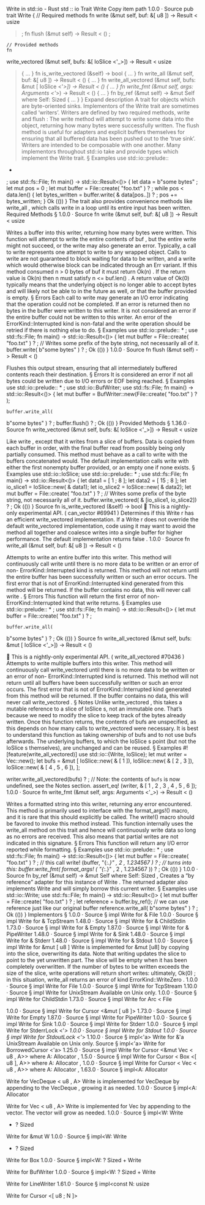 Write in std::io - Rust
std
::
io
Trait
Write
Copy item path
1.0.0
·
Source
pub trait Write {
    // Required methods
    fn
write
(&mut self, buf: &[
u8
]) ->
Result
<
usize
>;
fn
flush
(&mut self) ->
Result
<
()
>;

    // Provided methods
    fn
write_vectored
(&mut self, bufs: &[
IoSlice
<'_>]) ->
Result
<
usize
> { ... }
fn
is_write_vectored
(&self) ->
bool
{ ... }
fn
write_all
(&mut self, buf: &[
u8
]) ->
Result
<
()
> { ... }
fn
write_all_vectored
(&mut self, bufs: &mut [
IoSlice
<'_>]) ->
Result
<
()
> { ... }
fn
write_fmt
(&mut self, args:
Arguments
<'_>) ->
Result
<
()
> { ... }
fn
by_ref
(&mut self) -> &mut Self
where Self:
Sized
{ ... }
}
Expand description
A trait for objects which are byte-oriented sinks.
Implementors of the
Write
trait are sometimes called ‘writers’.
Writers are defined by two required methods,
write
and
flush
:
The
write
method will attempt to write some data into the object,
returning how many bytes were successfully written.
The
flush
method is useful for adapters and explicit buffers
themselves for ensuring that all buffered data has been pushed out to the
‘true sink’.
Writers are intended to be composable with one another. Many implementors
throughout
std::io
take and provide types which implement the
Write
trait.
§
Examples
use
std::io::prelude::
*
;
use
std::fs::File;
fn
main() -> std::io::Result<()> {
let
data =
b"some bytes"
;
let
mut
pos =
0
;
let
mut
buffer = File::create(
"foo.txt"
)
?
;
while
pos < data.len() {
let
bytes_written = buffer.write(
&
data[pos..])
?
;
        pos += bytes_written;
    }
Ok
(())
}
The trait also provides convenience methods like
write_all
, which calls
write
in a loop until its entire input has been written.
Required Methods
§
1.0.0
·
Source
fn
write
(&mut self, buf: &[
u8
]) ->
Result
<
usize
>
Writes a buffer into this writer, returning how many bytes were written.
This function will attempt to write the entire contents of
buf
, but
the entire write might not succeed, or the write may also generate an
error. Typically, a call to
write
represents one attempt to write to
any wrapped object.
Calls to
write
are not guaranteed to block waiting for data to be
written, and a write which would otherwise block can be indicated through
an
Err
variant.
If this method consumed
n > 0
bytes of
buf
it must return
Ok(n)
.
If the return value is
Ok(n)
then
n
must satisfy
n <= buf.len()
.
A return value of
Ok(0)
typically means that the underlying object is
no longer able to accept bytes and will likely not be able to in the
future as well, or that the buffer provided is empty.
§
Errors
Each call to
write
may generate an I/O error indicating that the
operation could not be completed. If an error is returned then no bytes
in the buffer were written to this writer.
It is
not
considered an error if the entire buffer could not be
written to this writer.
An error of the
ErrorKind::Interrupted
kind is non-fatal and the
write operation should be retried if there is nothing else to do.
§
Examples
use
std::io::prelude::
*
;
use
std::fs::File;
fn
main() -> std::io::Result<()> {
let
mut
buffer = File::create(
"foo.txt"
)
?
;
// Writes some prefix of the byte string, not necessarily all of it.
buffer.write(
b"some bytes"
)
?
;
Ok
(())
}
1.0.0
·
Source
fn
flush
(&mut self) ->
Result
<
()
>
Flushes this output stream, ensuring that all intermediately buffered
contents reach their destination.
§
Errors
It is considered an error if not all bytes could be written due to
I/O errors or EOF being reached.
§
Examples
use
std::io::prelude::
*
;
use
std::io::BufWriter;
use
std::fs::File;
fn
main() -> std::io::Result<()> {
let
mut
buffer = BufWriter::new(File::create(
"foo.txt"
)
?
);

    buffer.write_all(
b"some bytes"
)
?
;
    buffer.flush()
?
;
Ok
(())
}
Provided Methods
§
1.36.0
·
Source
fn
write_vectored
(&mut self, bufs: &[
IoSlice
<'_>]) ->
Result
<
usize
>
Like
write
, except that it writes from a slice of buffers.
Data is copied from each buffer in order, with the final buffer
read from possibly being only partially consumed. This method must
behave as a call to
write
with the buffers concatenated would.
The default implementation calls
write
with either the first nonempty
buffer provided, or an empty one if none exists.
§
Examples
use
std::io::IoSlice;
use
std::io::prelude::
*
;
use
std::fs::File;
fn
main() -> std::io::Result<()> {
let
data1 = [
1
;
8
];
let
data2 = [
15
;
8
];
let
io_slice1 = IoSlice::new(
&
data1);
let
io_slice2 = IoSlice::new(
&
data2);
let
mut
buffer = File::create(
"foo.txt"
)
?
;
// Writes some prefix of the byte string, not necessarily all of it.
buffer.write_vectored(
&
[io_slice1, io_slice2])
?
;
Ok
(())
}
Source
fn
is_write_vectored
(&self) ->
bool
🔬
This is a nightly-only experimental API. (
can_vector
#69941
)
Determines if this
Write
r has an efficient
write_vectored
implementation.
If a
Write
r does not override the default
write_vectored
implementation, code using it may want to avoid the method all together
and coalesce writes into a single buffer for higher performance.
The default implementation returns
false
.
1.0.0
·
Source
fn
write_all
(&mut self, buf: &[
u8
]) ->
Result
<
()
>
Attempts to write an entire buffer into this writer.
This method will continuously call
write
until there is no more data
to be written or an error of non-
ErrorKind::Interrupted
kind is
returned. This method will not return until the entire buffer has been
successfully written or such an error occurs. The first error that is
not of
ErrorKind::Interrupted
kind generated from this method will be
returned.
If the buffer contains no data, this will never call
write
.
§
Errors
This function will return the first error of
non-
ErrorKind::Interrupted
kind that
write
returns.
§
Examples
use
std::io::prelude::
*
;
use
std::fs::File;
fn
main() -> std::io::Result<()> {
let
mut
buffer = File::create(
"foo.txt"
)
?
;

    buffer.write_all(
b"some bytes"
)
?
;
Ok
(())
}
Source
fn
write_all_vectored
(&mut self, bufs: &mut [
IoSlice
<'_>]) ->
Result
<
()
>
🔬
This is a nightly-only experimental API. (
write_all_vectored
#70436
)
Attempts to write multiple buffers into this writer.
This method will continuously call
write_vectored
until there is no
more data to be written or an error of non-
ErrorKind::Interrupted
kind is returned. This method will not return until all buffers have
been successfully written or such an error occurs. The first error that
is not of
ErrorKind::Interrupted
kind generated from this method
will be returned.
If the buffer contains no data, this will never call
write_vectored
.
§
Notes
Unlike
write_vectored
, this takes a
mutable
reference to
a slice of
IoSlice
s, not an immutable one. That’s because we need to
modify the slice to keep track of the bytes already written.
Once this function returns, the contents of
bufs
are unspecified, as
this depends on how many calls to
write_vectored
were necessary. It is
best to understand this function as taking ownership of
bufs
and to
not use
bufs
afterwards. The underlying buffers, to which the
IoSlice
s point (but not the
IoSlice
s themselves), are unchanged and
can be reused.
§
Examples
#![feature(write_all_vectored)]
use
std::io::{Write, IoSlice};
let
mut
writer = Vec::new();
let
bufs =
&mut
[
    IoSlice::new(
&
[
1
]),
    IoSlice::new(
&
[
2
,
3
]),
    IoSlice::new(
&
[
4
,
5
,
6
]),
];

writer.write_all_vectored(bufs)
?
;
// Note: the contents of `bufs` is now undefined, see the Notes section.
assert_eq!
(writer,
&
[
1
,
2
,
3
,
4
,
5
,
6
]);
1.0.0
·
Source
fn
write_fmt
(&mut self, args:
Arguments
<'_>) ->
Result
<
()
>
Writes a formatted string into this writer, returning any error
encountered.
This method is primarily used to interface with the
format_args!()
macro, and it is rare that this should
explicitly be called. The
write!()
macro should be favored to
invoke this method instead.
This function internally uses the
write_all
method on
this trait and hence will continuously write data so long as no errors
are received. This also means that partial writes are not indicated in
this signature.
§
Errors
This function will return any I/O error reported while formatting.
§
Examples
use
std::io::prelude::
*
;
use
std::fs::File;
fn
main() -> std::io::Result<()> {
let
mut
buffer = File::create(
"foo.txt"
)
?
;
// this call
write!
(buffer,
"{:.*}"
,
2
,
1.234567
)
?
;
// turns into this:
buffer.write_fmt(
format_args!
(
"{:.*}"
,
2
,
1.234567
))
?
;
Ok
(())
}
1.0.0
·
Source
fn
by_ref
(&mut self) -> &mut Self
where
    Self:
Sized
,
Creates a “by reference” adapter for this instance of
Write
.
The returned adapter also implements
Write
and will simply borrow this
current writer.
§
Examples
use
std::io::Write;
use
std::fs::File;
fn
main() -> std::io::Result<()> {
let
mut
buffer = File::create(
"foo.txt"
)
?
;
let
reference = buffer.by_ref();
// we can use reference just like our original buffer
reference.write_all(
b"some bytes"
)
?
;
Ok
(())
}
Implementors
§
1.0.0
·
Source
§
impl
Write
for &
File
1.0.0
·
Source
§
impl
Write
for &
TcpStream
1.48.0
·
Source
§
impl
Write
for &
ChildStdin
1.73.0
·
Source
§
impl
Write
for &
Empty
1.87.0
·
Source
§
impl
Write
for &
PipeWriter
1.48.0
·
Source
§
impl
Write
for &
Sink
1.48.0
·
Source
§
impl
Write
for &
Stderr
1.48.0
·
Source
§
impl
Write
for &
Stdout
1.0.0
·
Source
§
impl
Write
for &mut [
u8
]
Write is implemented for
&mut [u8]
by copying into the slice, overwriting
its data.
Note that writing updates the slice to point to the yet unwritten part.
The slice will be empty when it has been completely overwritten.
If the number of bytes to be written exceeds the size of the slice, write operations will
return short writes: ultimately,
Ok(0)
; in this situation,
write_all
returns an error of
kind
ErrorKind::WriteZero
.
1.0.0
·
Source
§
impl
Write
for
File
1.0.0
·
Source
§
impl
Write
for
TcpStream
1.10.0
·
Source
§
impl
Write
for
UnixStream
Available on
Unix
only.
1.0.0
·
Source
§
impl
Write
for
ChildStdin
1.73.0
·
Source
§
impl
Write
for
Arc
<
File
>
1.0.0
·
Source
§
impl
Write
for
Cursor
<&mut [
u8
]>
1.73.0
·
Source
§
impl
Write
for
Empty
1.87.0
·
Source
§
impl
Write
for
PipeWriter
1.0.0
·
Source
§
impl
Write
for
Sink
1.0.0
·
Source
§
impl
Write
for
Stderr
1.0.0
·
Source
§
impl
Write
for
StderrLock
<'_>
1.0.0
·
Source
§
impl
Write
for
Stdout
1.0.0
·
Source
§
impl
Write
for
StdoutLock
<'_>
1.10.0
·
Source
§
impl<'a>
Write
for &'a
UnixStream
Available on
Unix
only.
Source
§
impl<'a>
Write
for
BorrowedCursor
<'a>
1.25.0
·
Source
§
impl<A>
Write
for
Cursor
<&mut
Vec
<
u8
, A>>
where
    A:
Allocator
,
1.5.0
·
Source
§
impl<A>
Write
for
Cursor
<
Box
<[
u8
], A>>
where
    A:
Allocator
,
1.0.0
·
Source
§
impl<A>
Write
for
Cursor
<
Vec
<
u8
, A>>
where
    A:
Allocator
,
1.63.0
·
Source
§
impl<A:
Allocator
>
Write
for
VecDeque
<
u8
, A>
Write is implemented for
VecDeque<u8>
by appending to the
VecDeque
, growing it as needed.
1.0.0
·
Source
§
impl<A:
Allocator
>
Write
for
Vec
<
u8
, A>
Write is implemented for
Vec<u8>
by appending to the vector.
The vector will grow as needed.
1.0.0
·
Source
§
impl<W:
Write
+ ?
Sized
>
Write
for
&mut W
1.0.0
·
Source
§
impl<W:
Write
+ ?
Sized
>
Write
for
Box
<W>
1.0.0
·
Source
§
impl<W: ?
Sized
+
Write
>
Write
for
BufWriter
<W>
1.0.0
·
Source
§
impl<W: ?
Sized
+
Write
>
Write
for
LineWriter
<W>
1.61.0
·
Source
§
impl<const N:
usize
>
Write
for
Cursor
<[
u8
;
N
]>